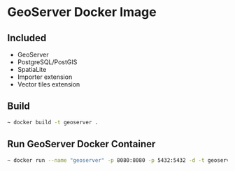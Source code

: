 # GeoServer Docker Image

## Included

- GeoServer
- PostgreSQL/PostGIS
- SpatiaLite
- Importer extension
- Vector tiles extension

## Build
```sh
~ docker build -t geoserver .
```

## Run GeoServer Docker Container
```sh
~ docker run --name "geoserver" -p 8080:8080 -p 5432:5432 -d -t geoserver
```